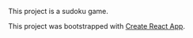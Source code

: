 This project is a sudoku game.


This project was bootstrapped with [Create React App](https://github.com/facebook/create-react-app).

